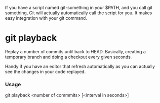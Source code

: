 If you have a script named git-something in your $PATH, and you call git something, 
Git will actually automatically call the script for you. It makes easy integration with your git command.

# git playback
Replay a number of commits until back to HEAD. Basically, creating a temporary branch and doing a checkout every given seconds.

Handy if you have an editor that refresh automatically as you can actually see the changes in your code replayed.

### Usage
git playback &lt;number of commmits> [&lt;interval in seconds>]